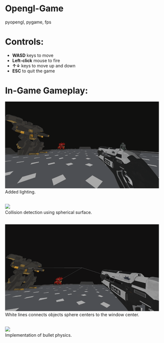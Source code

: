 # Opengl-Game
pyopengl, pygame, fps

# Controls:
* **WASD** keys to move
* **Left-click** mouse to fire
* **↑↓** keys to move up and down
* **ESC** to quit the game

# In-Game Gameplay:
![](/GIFs/1.gif) <br/> Added lighting.

<br/> ![](/GIFs/2.gif) <br/> Collision detection using spherical surface.

<br/> ![](/GIFs/3.gif) <br/> White lines connects objects sphere centers to the window center.

<br/> ![](/GIFs/4.gif) <br/> Implementation of bullet physics.
